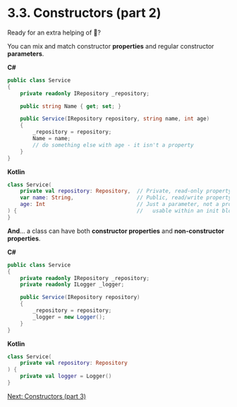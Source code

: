 # 3.3. Constructors (part 2)
Ready for an extra helping of 🤯?

You can mix and match constructor **properties** and regular constructor **parameters**.

**C#**
```csharp
public class Service
{
    private readonly IRepository _repository;

    public string Name { get; set; }

    public Service(IRepository repository, string name, int age)
    {
        _repository = repository;
        Name = name;
        // do something else with age - it isn't a property
    }
}
```

**Kotlin**
```kotlin
class Service(
    private val repository: Repository,  // Private, read-only property
    var name: String,                    // Public, read/write property
    age: Int                             // Just a parameter, not a property:
) {                                      //   usable within an init block
}
```

**And**... a class can have both **constructor properties** and **non-constructor properties**.

**C#**
```csharp
public class Service
{
    private readonly IRepository _repository;
    private readonly ILogger _logger;

    public Service(IRepository repository)
    {
        _repository = repository;
        _logger = new Logger();
    }
}
```

**Kotlin**
```kotlin
class Service(
    private val repository: Repository
) {
    private val logger = Logger()
}
```

[Next: Constructors (part 3)](03-04-constructors-part-3.md)
